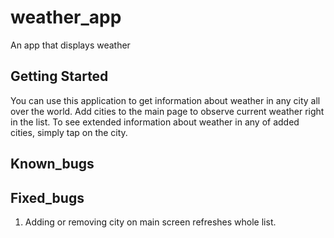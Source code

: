 # weather_app

An app that displays weather

## Getting Started

You can use this application to get information about weather in any city all over the world.
Add cities to the main page to observe current weather right in the list.
To see extended information about weather in any of added cities, simply tap on the city.


## Known_bugs

## Fixed_bugs

1. Adding or removing city on main screen refreshes whole list.
